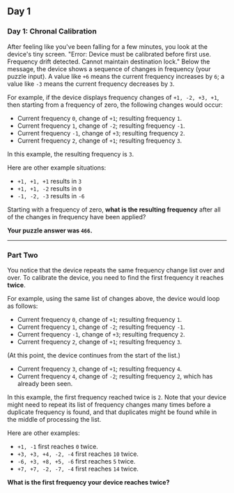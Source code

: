 ## Day 1

### Day 1: Chronal Calibration

After feeling like you've been falling for a few minutes, you look at the device's tiny screen. 
"Error: Device must be calibrated before first use. Frequency drift detected. Cannot maintain 
destination lock." Below the message, the device shows a sequence of changes in frequency 
(your puzzle input). A value like `+6` means the current frequency increases by `6`; a value like 
`-3` means the current frequency decreases by `3`.

For example, if the device displays frequency changes of `+1, -2, +3, +1`, then starting from a 
frequency of zero, the following changes would occur:

- Current frequency  `0`, change of `+1`; resulting frequency  `1`.
- Current frequency  `1`, change of `-2`; resulting frequency `-1`.
- Current frequency `-1`, change of `+3`; resulting frequency  `2`.
- Current frequency  `2`, change of `+1`; resulting frequency  `3`.

In this example, the resulting frequency is `3`.

Here are other example situations:

- `+1, +1, +1` results in  `3`
- `+1, +1, -2` results in  `0`
- `-1, -2, -3` results in `-6`

Starting with a frequency of zero, **what is the resulting frequency** after all of the changes in 
frequency have been applied?

**Your puzzle answer was `466`.**

---

### Part Two

You notice that the device repeats the same frequency change list over and over. To calibrate 
the device, you need to find the first frequency it reaches **twice**.

For example, using the same list of changes above, the device would loop as follows:

- Current frequency  `0`, change of `+1`; resulting frequency  `1`.
- Current frequency  `1`, change of `-2`; resulting frequency `-1`.
- Current frequency `-1`, change of `+3`; resulting frequency  `2`.
- Current frequency  `2`, change of `+1`; resulting frequency  `3`.

(At this point, the device continues from the start of the list.)
- Current frequency  `3`, change of `+1`; resulting frequency  `4`.
- Current frequency  `4`, change of `-2`; resulting frequency  `2`, which has already been seen.

In this example, the first frequency reached twice is `2`. Note that your device might need to 
repeat its list of frequency changes many times before a duplicate frequency is found, and that 
duplicates might be found while in the middle of processing the list.

Here are other examples:

- `+1, -1` first reaches `0` twice.
- `+3, +3, +4, -2, -4` first reaches `10` twice.
- `-6, +3, +8, +5, -6` first reaches `5` twice.
- `+7, +7, -2, -7, -4` first reaches `14` twice.

**What is the first frequency your device reaches twice?**
